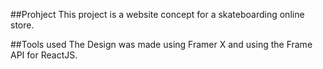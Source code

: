##Prohject
This project is a website concept for a skateboarding online store.

##Tools used
The Design was made using Framer X and using the Frame API for ReactJS.
